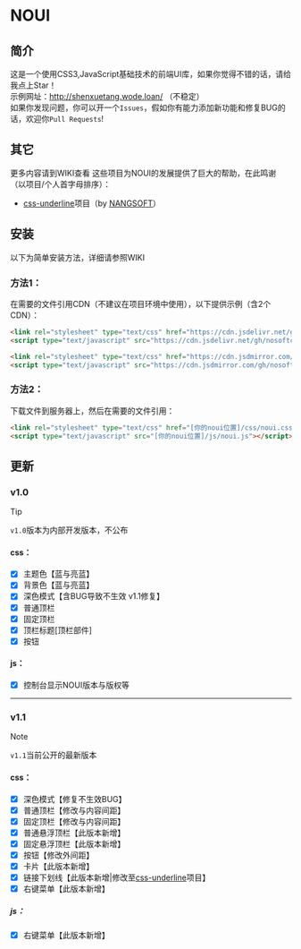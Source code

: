 # NOUI
## 简介
这是一个使用CSS3,JavaScript基础技术的前端UI库，如果你觉得不错的话，请给我点上Star！  
示例网址：http://shenxuetang.wode.loan/ （不稳定）  
如果你发现问题，你可以开一个`Issues`，假如你有能力添加新功能和修复BUG的话，欢迎你`Pull Requests`!
## 其它
更多内容请到WIKI查看
这些项目为NOUI的发展提供了巨大的帮助，在此鸣谢（以项目/个人首字母排序）：  
- [css-underline](https://github.com/NANGSOFT/css-underline/)项目（by [NANGSOFT](https://github.com/NANGSOFT/)）
## 安装
以下为简单安装方法，详细请参照WIKI
### 方法1：
在需要的文件引用CDN（不建议在项目环境中使用），以下提供示例（含2个CDN）：
```html
<link rel="stylesheet" type="text/css" href="https://cdn.jsdelivr.net/gh/nosoftcn/noui/css/noui.css">
<script type="text/javascript" src="https://cdn.jsdelivr.net/gh/nosoftcn/noui/js/noui.js"></script>

<link rel="stylesheet" type="text/css" href="https://cdn.jsdmirror.com/gh/nosoftcn/noui/css/noui.css">
<script type="text/javascript" src="https://cdn.jsdmirror.com/gh/nosoftcn/noui/js/noui.js"></script>
```
### 方法2：
下载文件到服务器上，然后在需要的文件引用：
```html
<link rel="stylesheet" type="text/css" href="[你的noui位置]/css/noui.css">
<script type="text/javascript" src="[你的noui位置]/js/noui.js"></script>
```
## 更新
### v1.0
> [!TIP]
> `v1.0`版本为内部开发版本，不公布
#### css：
- [x] 主题色【蓝与亮蓝】
- [x] 背景色【蓝与亮蓝】
- [x] 深色模式【含BUG导致不生效 v1.1修复】
- [x] 普通顶栏
- [x] 固定顶栏
- [x] 顶栏标题[顶栏部件]
- [x] 按钮
#### js：
- [x] 控制台显示NOUI版本与版权等
------------
### v1.1
> [!NOTE]
> `v1.1`当前公开的最新版本
#### css：
- [x] 深色模式【修复不生效BUG】
- [x] 普通顶栏【修改与内容间距】
- [x] 固定顶栏【修改与内容间距】
- [x] 普通悬浮顶栏【此版本新增】
- [x] 固定悬浮顶栏【此版本新增】
- [x] 按钮【修改外间距】
- [x] 卡片【此版本新增】
- [x] 链接下划线【此版本新增|修改至[css-underline](https://github.com/NANGSOFT/css-underline/)项目】
- [x] 右键菜单【此版本新增】
##### js：
- [x] 右键菜单【此版本新增】
